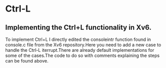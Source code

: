 # Ctrl-L
## Implementing  the Ctrl+L functionality in Xv6.

To implement Ctrl+L I directly edited the consoleintr function found in console.c file from the Xv6 repository.Here you need to add a new case to handle the Ctrl-L iterrupt.There are already default implementations for some of the cases.The code to do so with comments explaining the steps can be found above.
